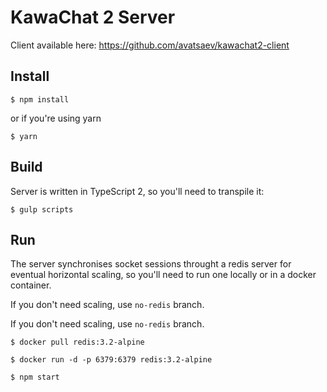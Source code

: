 # KawaChat 2 Server

Client available here: https://github.com/avatsaev/kawachat2-client

## Install

`$ npm install`

or if you're using yarn 

`$ yarn`

## Build 

Server is written in TypeScript 2, so you'll need to transpile it:

`$ gulp scripts`


## Run

The server synchronises socket sessions throught a redis server for eventual horizontal scaling, so you'll need to run one locally or in a docker container. 

If you don't need scaling, use `no-redis` branch.

If you don't need scaling, use `no-redis` branch.

`$ docker pull redis:3.2-alpine`

`$ docker run -d -p 6379:6379 redis:3.2-alpine`

`$ npm start`
